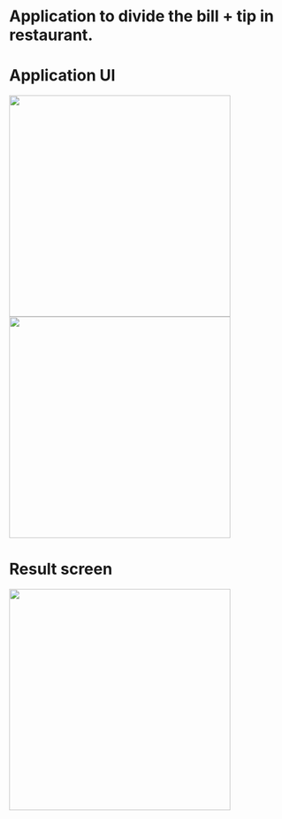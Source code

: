 # Application to divide the bill + tip in restaurant.

# Application UI
<img src="https://github.com/Gego98/Tipsy/assets/76273300/ec49404a-f7c3-4ac0-9774-369d4f0de496" width="400">
<img src="https://github.com/Gego98/Tipsy/assets/76273300/a0a89cd6-33b5-4efc-8c70-9d20a43ea468" width="400">

# Result screen
<img src="https://github.com/Gego98/Tipsy/assets/76273300/406a18e0-f70b-41c3-9e17-f5e0f028a316" width="400">
